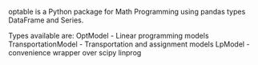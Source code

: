 optable is a Python package for Math Programming
using pandas types DataFrame and Series.

Types available are:
   OptModel - Linear programming models
   TransportationModel - Transportation and assignment models
   LpModel - convenience wrapper over scipy linprog
